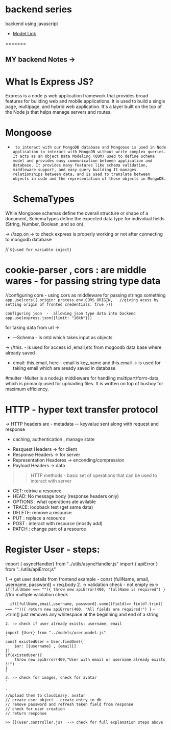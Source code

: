 # backend series

backend using javascript

  - [Model Link](https://app.eraser.io/workspace/YtPqZ1VogxGy1jzIDkzj)



  
=======

## MY backend Notes ->


# What Is Express JS?
Express is a node js web application framework that provides broad features for building web and mobile applications.
It is used to build a single page, multipage, and hybrid web application. 
It's a layer built on the top of the Node js that helps manage servers and routes.

# Mongoose 
- ` to interact with our MongoDB database
   and Mongoose is used in Node application to interact with MongoDB without write complex queries. It acts as an Object Data Modeling (ODM) used to define schema model and provides easy communication between application and database. It provides many features like schema validation, middleware support, and easy query building It manages relationships between data, and is used to translate between objects in code and the representation of those objects in MongoDB.`
  


  # SchemaTypes
While Mongoose schemas define the overall structure or shape of a document, SchemaTypes define the expected data type for individual fields (String, Number, Boolean, and so on).

-> //app.on -> to check express is properly working or not after connecting to mongodb database

// `${used for variable inject}`

# cookie-parser ,  cors : are middle wares - for passing string type data

//configuring core - using cors as middleware for passing strings something 
` app.use(cors({
    origin: process.env.CORS_ORIGIN,   //giving acess by setting origin of fronted
    credentials: true
})) ` 

 ` configuring json  -  allowing json type data into backend
   app.use(express.json({limit: "16kb"})) `

 for taking data from url ->

 + --Schema - is mtd which takes input as objects


 ->  //this. - is used for access id ,email,etc from mogoodb data base where already saved
  +   email: this.email, here - email is key_name and this.email -> is used for taking email which are aready saved in database

#multer
-Multer is a node.js middleware for handling multipart/form-data, which is primarily used for uploading files. It is written on top of busboy for maximum efficiency.  

# HTTP - hyper text transfer protocol
-> HTTP headers are - metadata -- keyvalue sent along with request and response
- caching, authentication , manage state
+ Resquest Headers -> for client
+ Response Headers -> for server
+ Representation Headeres -> enconding/compression
+ Payload Headers -> data

>> HTTP methods - basic set of operations that can be used to interact with server
+ GET: retrive a resource
+ HEAD: No message body (response headers only)
+ OPTIONS : what operations ate avilable
+ TRACE: loopback test (get same data)
+ DELETE: remove a resource
+ PUT : replace a resource
+  POST : interact with resource (mostly add)
+ PATCH : change part of a resource

#  Register User - steps:

  import  { asyncHandler} from "../utils/asyncHandler.js"
  import { apiError } from "../utils/apiError.js"
  

  1.-> get user details from frontend
  example  -  const {fullName, email, username, password} = req.body
  2. -> validation check - not empty
  ex-> ` if(fullName === ""){
        throw new apiError(400, "fullName is required")
    } `
    //for multiple validation check

  `  if([fullName,email,username, password].some((field)=>
    field?.trim() === "")){
        return new apiError(400, "All fields are required!")
    }`
     ->trim() just removes any whitespace at the beginning and end of a string

    2. -> check if user already exists: username, email

    import {User} from "../models/user.model.js"
    `
    const existedUser = User.findOne({
        $or: [{username} , {email}]
    })
    if(existedUser){
        throw new apiError(409,"User with email or username already exists !!")
    }
    `
    3. -> check for images, check for avatar
    `
     
    `
    //upload them to cloudinary, avatar
    // create user object - create entry in db
    // remove password and refresh teken field from response
    // check for user creation 
    // return response

    >> [](user.controller.js)  --> check for full explanation steps above